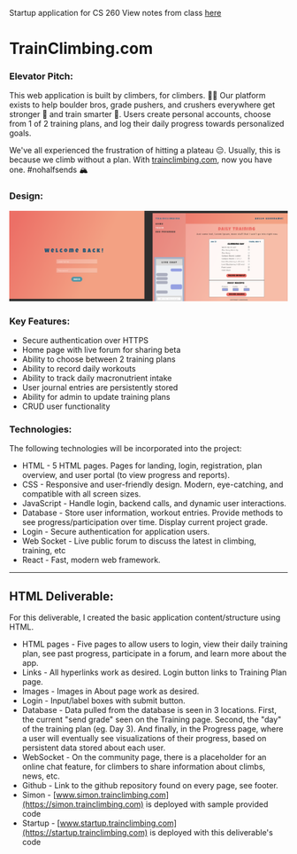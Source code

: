 Startup application for CS 260
View notes from class [here](notes.md)

# TrainClimbing.com

### Elevator Pitch:

This web application is built by climbers, for climbers. 🧗‍♂️ Our platform exists to help boulder bros, grade pushers, and crushers everywhere get stronger 💪 and train smarter 🧠. Users create personal accounts, choose from 1 of 2 training plans, and log their daily progress towards personalized goals.

We've all experienced the frustration of hitting a plateau 😔. Usually, this is because we climb without a plan. With [trainclimbing.com](https://trainclimbing.com), now you have one.
#nohalfsends 🏔️

### Design:

![wireframes](static/img/TrainClimbing%20WireFrame.png)

### Key Features:

- Secure authentication over HTTPS
- Home page with live forum for sharing beta
- Ability to choose between 2 training plans
- Ability to record daily workouts
- Ability to track daily macronutrient intake
- User journal entries are persistently stored
- Ability for admin to update training plans
- CRUD user functionality

### Technologies:

The following technologies will be incorporated into the project:

- HTML - 5 HTML pages. Pages for landing, login, registration, plan overview, and user portal (to view progress and reports).
- CSS - Responsive and user-friendly design. Modern, eye-catching, and compatible with all screen sizes.
- JavaScript - Handle login, backend calls, and dynamic user interactions.
- Database - Store user information, workout entries. Provide methods to see progress/participation over time. Display current project grade.
- Login - Secure authentication for application users.
- Web Socket - Live public forum to discuss the latest in climbing, training, etc
- React - Fast, modern web framework.

---

## HTML Deliverable:

For this deliverable, I created the basic application content/structure using HTML.

- HTML pages - Five pages to allow users to login, view their daily training plan, see past progress, participate in a forum, and learn more about the app.
- Links - All hyperlinks work as desired. Login button links to Training Plan page.
- Images - Images in About page work as desired.
- Login - Input/label boxes with submit button.
- Database - Data pulled from the database is seen in 3 locations. First, the current "send grade" seen on the Training page. Second, the "day" of the training plan (eg. Day 3). And finally, in the Progress page, where a user will eventually see visualizations of their progress, based on persistent data stored about each user.
- WebSocket - On the community page, there is a placeholder for an online chat feature, for climbers to share information about climbs, news, etc.
- Github - Link to the github repository found on every page, see footer.
- Simon - [www.simon.trainclimbing.com](https://simon.trainclimbing.com) is deployed with sample provided code
- Startup - [www.startup.trainclimbing.com](https://startup.trainclimbing.com) is deployed with this deliverable's code
